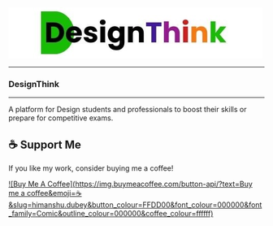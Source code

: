 ![Logo](https://github.com/MerakiElysian/DesignThink/blob/d42a5db1577cce5b44d55db42fc051da546ee3cd/MainDesignThink.jpg)

---

### DesignThink
------------------------------------------------------------------------------------------------------------------------------------
  A platform for Design students and professionals to boost their skills or prepare for competitive exams.
## ☕ Support Me

If you like my work, consider buying me a coffee!

[![Buy Me A Coffee](https://img.buymeacoffee.com/button-api/?text=Buy me a coffee&emoji=☕&slug=himanshu.dubey&button_colour=FFDD00&font_colour=000000&font_family=Comic&outline_colour=000000&coffee_colour=ffffff)](https://www.buymeacoffee.com/himanshu.dubey)
